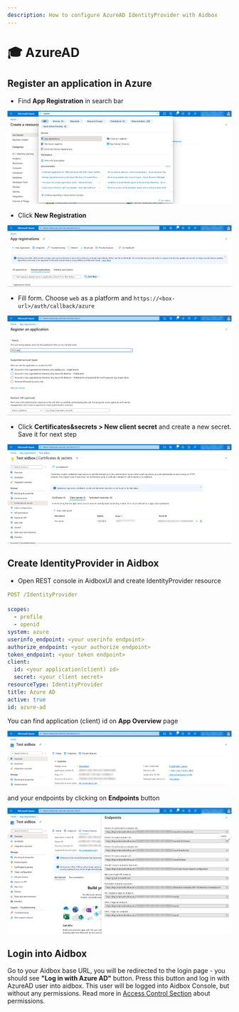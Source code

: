 ```yaml
---
description: How to configure AzureAD IdentityProvider with Aidbox
---
```


# 🎓 AzureAD

## Register an application in Azure

* Find **App Registration** in search bar

![](../../../.gitbook/assets/azure7.png)

* Click **New Registration**

![](../../../.gitbook/assets/azure0.png)

* Fill form. Choose `web` as a platform and `https://<box-url>/auth/callback/azure`

![](../../../.gitbook/assets/azure4.png)

* Click **Certificates\&secrets > New client secret** and create a new secret. Save it for next step

![](../../../.gitbook/assets/azure3.png)

## Create IdentityProvider in Aidbox

* Open REST console in AidboxUI and create IdentityProvider resource

```yaml
POST /IdentityProvider

scopes:
  - profile
  - openid
system: azure
userinfo_endpoint: <your userinfo endpoint>
authorize_endpoint: <your authorize endpoint>
token_endpoint: <your token endpoint>
client:
  id: <your application(client) id>
  secret: <your client secret>
resourceType: IdentityProvider
title: Azure AD
active: true
id: azure-ad
```

You can find application (client) id on **App Overview** page

![](../../../.gitbook/assets/azure5.png)

and your endpoints by clicking on **Endpoints** button

![](../../../.gitbook/assets/azure2.png)

## Login into Aidbox

Go to your Aidbox base URL, you will be redirected to the login page - you should see **"Log in with Azure AD"** button. Press this button and log in with AzureAD user into aidbox. This user will be logged into Aidbox Console, but without any permissions. Read more in [Access Control Section](../../security/) about permissions.
